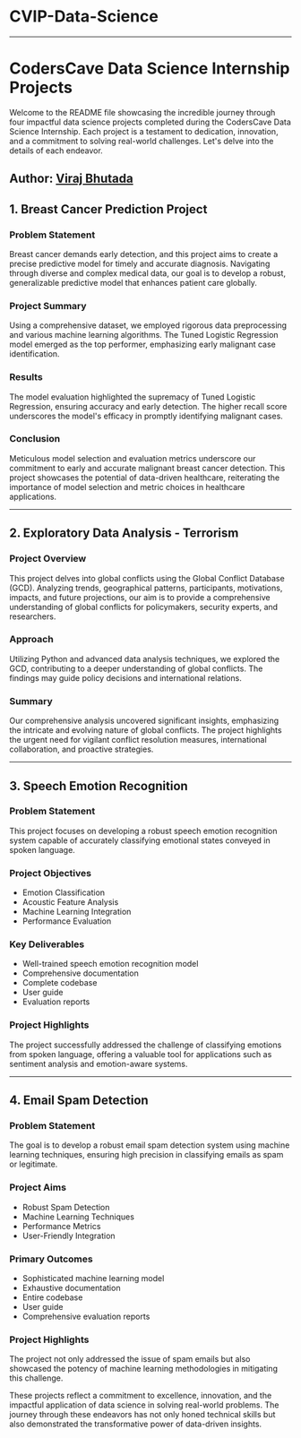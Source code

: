 # CVIP-Data-Science
---

# CodersCave Data Science Internship Projects

Welcome to the README file showcasing the incredible journey through four impactful data science projects completed during the CodersCave Data Science Internship. Each project is a testament to dedication, innovation, and a commitment to solving real-world challenges. Let's delve into the details of each endeavor.

## Author: [Viraj Bhutada](https://www.linkedin.com/in/viraj-bhutada-a172b027a/)

## 1. Breast Cancer Prediction Project

### Problem Statement
Breast cancer demands early detection, and this project aims to create a precise predictive model for timely and accurate diagnosis. Navigating through diverse and complex medical data, our goal is to develop a robust, generalizable predictive model that enhances patient care globally.

### Project Summary
Using a comprehensive dataset, we employed rigorous data preprocessing and various machine learning algorithms. The Tuned Logistic Regression model emerged as the top performer, emphasizing early malignant case identification.

### Results
The model evaluation highlighted the supremacy of Tuned Logistic Regression, ensuring accuracy and early detection. The higher recall score underscores the model's efficacy in promptly identifying malignant cases.

### Conclusion
Meticulous model selection and evaluation metrics underscore our commitment to early and accurate malignant breast cancer detection. This project showcases the potential of data-driven healthcare, reiterating the importance of model selection and metric choices in healthcare applications.

---

## 2. Exploratory Data Analysis - Terrorism

### Project Overview
This project delves into global conflicts using the Global Conflict Database (GCD). Analyzing trends, geographical patterns, participants, motivations, impacts, and future projections, our aim is to provide a comprehensive understanding of global conflicts for policymakers, security experts, and researchers.

### Approach
Utilizing Python and advanced data analysis techniques, we explored the GCD, contributing to a deeper understanding of global conflicts. The findings may guide policy decisions and international relations.

### Summary
Our comprehensive analysis uncovered significant insights, emphasizing the intricate and evolving nature of global conflicts. The project highlights the urgent need for vigilant conflict resolution measures, international collaboration, and proactive strategies.

---

## 3. Speech Emotion Recognition

### Problem Statement
This project focuses on developing a robust speech emotion recognition system capable of accurately classifying emotional states conveyed in spoken language.

### Project Objectives
- Emotion Classification
- Acoustic Feature Analysis
- Machine Learning Integration
- Performance Evaluation

### Key Deliverables
- Well-trained speech emotion recognition model
- Comprehensive documentation
- Complete codebase
- User guide
- Evaluation reports

### Project Highlights
The project successfully addressed the challenge of classifying emotions from spoken language, offering a valuable tool for applications such as sentiment analysis and emotion-aware systems.

---

## 4. Email Spam Detection

### Problem Statement
The goal is to develop a robust email spam detection system using machine learning techniques, ensuring high precision in classifying emails as spam or legitimate.

### Project Aims
- Robust Spam Detection
- Machine Learning Techniques
- Performance Metrics
- User-Friendly Integration

### Primary Outcomes
- Sophisticated machine learning model
- Exhaustive documentation
- Entire codebase
- User guide
- Comprehensive evaluation reports

### Project Highlights
The project not only addressed the issue of spam emails but also showcased the potency of machine learning methodologies in mitigating this challenge.

These projects reflect a commitment to excellence, innovation, and the impactful application of data science in solving real-world problems. The journey through these endeavors has not only honed technical skills but also demonstrated the transformative power of data-driven insights.
